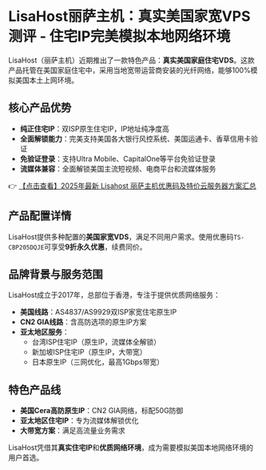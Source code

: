 # LisaHost丽萨主机：真实美国家宽VPS测评 - 住宅IP完美模拟本地网络环境

LisaHost（丽萨主机）近期推出了一款特色产品：**真实美国家庭住宅VDS**。这款产品托管在美国家庭住宅中，采用当地宽带运营商安装的光纤网络，能够100%模拟美国本土上网环境。

## 核心产品优势

- **纯正住宅IP**：双ISP原生住宅IP，IP地址纯净度高
- **全面解锁能力**：完美支持美国各大银行风控系统、美国运通卡、香草信用卡验证
- **免验证登录**：支持Ultra Mobile、CapitalOne等平台免验证登录
- **流媒体兼容**：全面解锁美国主流短视频、电商平台和流媒体服务

👉 [【点击查看】2025年最新 Lisahost 丽萨主机优惠码及特价云服务器方案汇总](https://bit.ly/lisazhuji)

## 产品配置详情

LisaHost提供多种配置的**美国家宽VDS**，满足不同用户需求。使用优惠码`TS-CBP205DQJE`可享受**9折永久优惠**，续费同价。

## 品牌背景与服务范围

LisaHost成立于2017年，总部位于香港，专注于提供优质网络服务：

- **美国线路**：AS4837/AS9929双ISP家宽住宅原生IP
- **CN2 GIA线路**：含高防选项的原生IP方案
- **亚太地区服务**：
  - 台湾ISP住宅IP（原生IP，流媒体全解锁）
  - 新加坡ISP住宅IP（原生IP，大带宽）
  - 日本原生IP（三网优化，最高1Gbps带宽）

## 特色产品线

- **美国Cera高防原生IP**：CN2 GIA网络，标配50G防御
- **亚太地区住宅IP**：专为流媒体解锁优化
- **大带宽方案**：满足高流量业务需求

LisaHost凭借其**真实住宅IP**和**优质网络环境**，成为需要模拟美国本地网络环境的用户首选。